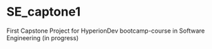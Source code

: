 # SE_captone1
First Capstone Project for HyperionDev bootcamp-course in Software Engineering (in progress)
